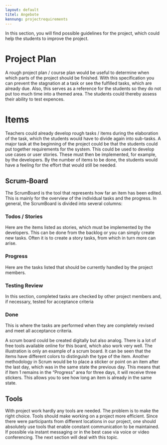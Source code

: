 ```yaml
---
layout: default
titel: Angebote
kennung: projectrequirements
---
```


In this section, you will find possible guidelines for the project, which could help the students to
improve the project.

# Project Plan

A rough project plan / course plan would be useful to determine when which parts of the project
should be finished. With this specification you can prevent the stagnation at a task or see the fulfilled
tasks, which are already due. Also, this serves as a reference for the students so they do not put too
much time into a themed area. The students could thereby assess their ability to test expences.</p>

# Items
Teachers could already develop rough tasks / items during the elaboration of the task, which the
students would have to divide again into sub-tasks. A major task at the beginning of the project could
be that the students could put together requirements for the system. This could be used to develop
use cases or user stories. These must then be implemented, for example, by the developers. By the
number of items to be done, the students would have a feeling for the effort that would still be
needed.


## Scrum-Board
The ScrumBoard is the tool that represents how far an item has been edited. This is mainly for the
overview of the individual tasks and the progress. In general, the ScrumBoard is divided into several
columns:

### Todos / Stories
Here are the items listed as stories, which must be implemented by the developers. This can be done
from the backlog or you can simply create new tasks. Often it is to create a story tasks, from which in
turn more can arise.

### Progress
Here are the tasks listed that should be currently handled by the project members.

### Testing Review
In this section, completed tasks are checked by other project members and, if necessary, tested for
acceptance criteria

### Done
This is where the tasks are performed when they are completely revised and meet all acceptance
criteria.

A scrum board could be created digitally but also analog. There is a lot of free tools available online
for this board, which also work very well. The illustration is only an example of a scrum board. It can
be seen that the items have different colors to distinguish the type of the item. Another methodology
in Scrum would be to place a sticker or point on an item after the last day, which was in the same
state the previous day. This means that if Item 1 remains in the “Progress” area for three days, it will
receive three stickers. This allows you to see how long an item is already in the same state.

## Tools
With project work hardly any tools are needed. The problem is to make the right choice. Tools should
make working on a project more efficient. Since there were participants from different locations in
our project, one should absolutely use tools that enable constant communication to be maintained. If
possible via instant messaging or in the best case via voice or video conferencing. The next section
will deal with this topic.
